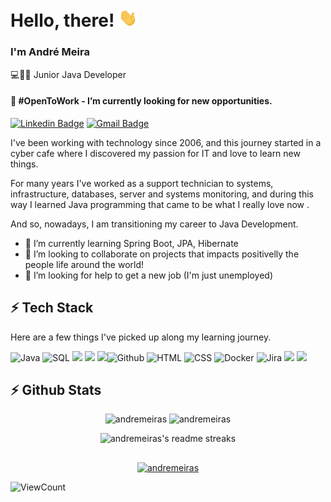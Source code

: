 # Hello, there! <img src="https://raw.githubusercontent.com/ABSphreak/ABSphreak/master/gifs/Hi.gif" width="30px">

### I'm André Meira
💻👨‍💻 Junior Java Developer
#### 🔭 #OpenToWork - I’m currently looking for new opportunities.

[![Linkedin Badge](https://img.shields.io/badge/-Andre_Meira-blue?style=flat-square&logo=Linkedin&logoColor=white&link=https://www.linkedin.com/in/andremeiras//)](https://in.linkedin.com/in/andremeiras) [![Gmail Badge](https://img.shields.io/badge/-andremeirati@gmail.com-c14438?style=flat-square&logo=Gmail&logoColor=white&link=mailto:andremeirati@gmail.com)](mailto:andremeirati@gmail.com)


I've been working with technology since 2006, and this journey started in a cyber cafe where I discovered my passion for IT and love to learn new things. 

For many years I've worked as a support technician to systems, infrastructure, databases, server and systems monitoring, and during this way I learned Java programming that came to be what I really love now .

And so, nowadays, I am transitioning my career to Java Development. 

- 🌱 I’m currently learning Spring Boot, JPA, Hibernate
- 👯 I’m looking to collaborate on projects that impacts positivelly the people life around the world!
- 🤔 I’m looking for help to get a new job (I'm just unemployed)

## ⚡ Tech Stack

Here are a few things I've picked up along my learning journey.

 ![Java](https://img.shields.io/badge/Java-ED8B00?style=for-the-badge&logo=java&logoColor=white) ![SQL](https://img.shields.io/badge/-SQL-000?style=for-the-badge&logo=MySQL&logoColor=4479A1) <img src="https://img.shields.io/badge/mysql-4479A1.svg?&style=for-the-badge&logo=mysql&logoColor=white" height="25"/> <img src="https://img.shields.io/badge/javascript-F7DF1E.svg?&style=for-the-badge&logo=javascript&logoColor=white" height="25"/> ![](https://img.shields.io/badge/git%20-%23F05033.svg?&style=for-the-badge&logo=git&logoColor=white)![Github](https://img.shields.io/badge/github%20-%23121011.svg?&style=for-the-badge&logo=github&logoColor=white) ![HTML](https://img.shields.io/badge/HTML5-E34F26?style=for-the-badge&logo=html5&logoColor=white) ![CSS](https://img.shields.io/badge/CSS-239120?&style=for-the-badge&logo=css3&logoColor=white) ![Docker](https://img.shields.io/badge/docker%20-%230db7ed.svg?&style=for-the-badge&logo=docker&logoColor=white) ![Jira](https://img.shields.io/badge/-Jira-000?&style=for-the-badge&logo=Jira-Software&logoColor=0052CC) <img src="https://img.shields.io/badge/ubuntu-42B029.svg?&style=for-the-badge&logo=ubuntu&logoColor=white" height="25"/> <img src="https://img.shields.io/badge/VS%20Code-007ACC.svg?&style=for-the-badge&logo=visual-studio-code&logoColor=white" height="25"/> 
 
## <b>⚡ Github Stats</b>
<p align="center">
    <img height="180em" src="https://github-readme-stats.vercel.app/api?username=andremeiras&count_private=true&show_icons=true&theme=vue&include_all_commits=true" alt="andremeiras"/>
    <img height="180em" src="https://github-readme-stats.vercel.app/api/top-langs/?username=andremeiras&theme=vue&hide=css,tcl,html" alt="andremeiras" />
</p>

<p align="center">
  <img src="https://github-readme-streak-stats.herokuapp.com/?user=andremeiras&theme=tokyonight_duo&hide_border=false" alt="andremeiras's readme streaks" />
</p>

 
##

<p align="center">
    <a href="https://www.buymeacoffee.com/andremeiras" rel="nofollow"><img src="https://i.imgur.com/Rx78S02.png" alt="andremeiras" style="max-width:100%;" width="200px"></a>
</p>



![ViewCount](https://views.whatilearened.today/views/github/andremeiras/views.svg)
